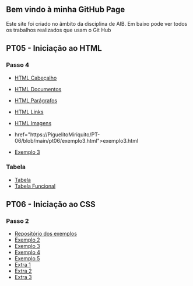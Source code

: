 ## Bem vindo à minha GitHub Page

Este site foi criado no âmbito da disciplina de AIB.
Em baixo pode ver todos os trabalhos realizados que usam o Git Hub

## PT05 - Iniciação ao HTML
### Passo 4
- <a href="https://PiguelitoMiriquito.github.io/PT05-Passo-4/pt05cabecalho.HTML" target="_blank">HTML Cabeçalho </a>
- <a href="https://PiguelitoMiriquito.github.io/PT05-Passo-4/pt05.HTML" target="_blank">HTML Documentos</a>
- <a href="https://PiguelitoMiriquito.github.io/PT05-Passo-4/pt05paragrafos.HTML" target="_blank">HTML Parágrafos</a>
- <a href="https://PiguelitoMiriquito.github.io/PT05-Passo-4/pt05links.HTML" target="_blank">HTML Links</a>
- <a href="https://PiguelitoMiriquito.github.io/PT05-Passo-4/pt05imagens.HTML" target="_blank">HTML Imagens</a>

- href="https://PiguelitoMiriquito/PT-06/blob/main/pt06/exemplo3.html">exemplo3.html</a>
- [Exemplo 3](https://github.com/PiguelitoMiriquito/PT-06/blob/main/pt06/exemplo3.html)

### Tabela
- [Tabela](https://github.com/PiguelitoMiriquito/pt05_tabela)
- [Tabela Funcional](https://github.com/PiguelitoMiriquito/PT05-Tabela-v2/tree/main)


## PT06 - Iniciação ao CSS
### Passo 2
- [Repositório dos exemplos](https://github.com/PiguelitoMiriquito/PT-06/tree/main/pt06)
- [Exemplo 2](https://github.com/PiguelitoMiriquito/PT-06/blob/main/pt06/exemplo2.html)
- [Exemplo 3](https://github.com/PiguelitoMiriquito/PT-06/blob/main/pt06/exemplo3.html)
- [Exemplo 4](https://github.com/PiguelitoMiriquito/PT-06/blob/main/pt06/exemplo4.html)
- [Exemplo 5](https://github.com/PiguelitoMiriquito/PT-06/blob/main/pt06/exemplo5.html)
- [Extra 1](https://github.com/PiguelitoMiriquito/PT-06/blob/main/pt06/html.html)
- [Extra 2](https://github.com/PiguelitoMiriquito/PT-06/blob/main/pt06/html2.html)
- [Extra 3](https://github.com/PiguelitoMiriquito/PT-06/blob/main/pt06/html3.html)
